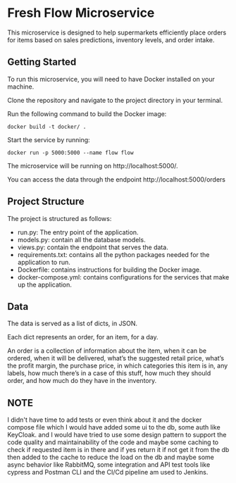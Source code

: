 # **Fresh Flow Microservice**

This microservice is designed to help supermarkets efficiently place orders for items based on sales predictions, inventory levels, and order intake.

## **Getting Started**

To run this microservice, you will need to have Docker installed on your machine.

Clone the repository and navigate to the project directory in your terminal.

Run the following command to build the Docker image:

```
docker build -t docker/ .
```

Start the service by running:

```
docker run -p 5000:5000 --name flow flow
```

The microservice will be running on http://localhost:5000/.

You can access the data through the endpoint http://localhost:5000/orders

## **Project Structure**

The project is structured as follows:

- run.py: The entry point of the application.
- models.py: contain all the database models.
- views.py: contain the endpoint that serves the data.
- requirements.txt: contains all the python packages needed for the application to run.
- Dockerfile: contains instructions for building the Docker image.
- docker-compose.yml: contains configurations for the services that make up the application.

## **Data**

The data is served as a list of dicts, in JSON.

Each dict represents an order, for an item, for a day.

An order is a collection of information about the item, when it can be ordered, when it will be delivered, what’s the suggested retail price, what’s the profit margin, the purchase price, in which categories this item is in, any labels, how much there’s in a case of this stuff, how much they should order, and how much do they have in the inventory.


## **NOTE**

I didn't have time to add tests or even think about it and the docker compose file which I would have added some ui to the db, some auth like 
KeyCloak. and I would have tried to use some design pattern to support the code quality and maintainability of the code and maybe 
some caching to check if requested item is in there and if yes return it if not get it from the db then added to the cache to reduce the load on the db
and maybe some async behavior like RabbitMQ, some integration and API test tools like cypress and Postman CLI and the CI/Cd pipeline am used to Jenkins.
